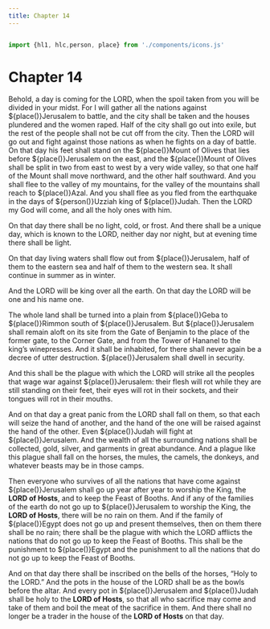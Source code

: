 ```yaml
---
title: Chapter 14
---
```

  <style>
    .small-text {
      font-size: 12pt;
      margin: 2pt;
    }

  </style>

<link rel="stylesheet" href="https://cdnjs.cloudflare.com/ajax/libs/font-awesome/6.0.0-beta3/css/all.min.css">

```js

import {hl1, hlc,person, place} from './components/icons.js'

```
# Chapter 14

Behold, a day is coming for the LORD, when the spoil taken from you will be divided in your midst. For I will gather all the nations against ${place()}Jerusalem to battle, and the city shall be taken and the houses plundered and the women raped. Half of the city shall go out into exile, but the rest of the people shall not be cut off from the city. Then the LORD will go out and fight against those nations as when he fights on a day of battle. On that day his feet shall stand on the ${place()}Mount of Olives that lies before ${place()}Jerusalem on the east, and the ${place()}Mount of Olives shall be split in two from east to west by a very wide valley, so that one half of the Mount shall move northward, and the other half southward. And you shall flee to the valley of my mountains, for the valley of the mountains shall reach to ${place()}Azal. And you shall flee as you fled from the earthquake in the days of ${person()}Uzziah king of ${place()}Judah. Then the LORD my God will come, and all the holy ones with him.

On that day there shall be no light, cold, or frost. And there shall be a unique day, which is known to the LORD, neither day nor night, but at evening time there shall be light.

On that day living waters shall flow out from ${place()}Jerusalem, half of them to the eastern sea and half of them to the western sea. It shall continue in summer as in winter.

And the LORD will be king over all the earth. On that day the LORD will be one and his name one.

The whole land shall be turned into a plain from ${place()}Geba to ${place()}Rimmon south of ${place()}Jerusalem. But ${place()}Jerusalem shall remain aloft on its site from the Gate of Benjamin to the place of the former gate, to the Corner Gate, and from the Tower of Hananel to the king’s winepresses. And it shall be inhabited, for there shall never again be a decree of utter destruction. ${place()}Jerusalem shall dwell in security.

And this shall be the plague with which the LORD will strike all the peoples that wage war against ${place()}Jerusalem: their flesh will rot while they are still standing on their feet, their eyes will rot in their sockets, and their tongues will rot in their mouths.

And on that day a great panic from the LORD shall fall on them, so that each will seize the hand of another, and the hand of the one will be raised against the hand of the other. Even ${place()}Judah will fight at ${place()}Jerusalem. And the wealth of all the surrounding nations shall be collected, gold, silver, and garments in great abundance. And a plague like this plague shall fall on the horses, the mules, the camels, the donkeys, and whatever beasts may be in those camps.

Then everyone who survives of all the nations that have come against ${place()}Jerusalem shall go up year after year to worship the King, the **LORD of Hosts**, and to keep the Feast of Booths. And if any of the families of the earth do not go up to ${place()}Jerusalem to worship the King, the **LORD of Hosts**, there will be no rain on them. And if the family of ${place()}Egypt does not go up and present themselves, then on them there shall be no rain; there shall be the plague with which the LORD afflicts the nations that do not go up to keep the Feast of Booths. This shall be the punishment to ${place()}Egypt and the punishment to all the nations that do not go up to keep the Feast of Booths.

And on that day there shall be inscribed on the bells of the horses, “Holy to the LORD.” And the pots in the house of the LORD shall be as the bowls before the altar. And every pot in ${place()}Jerusalem and ${place()}Judah shall be holy to the **LORD of Hosts**, so that all who sacrifice may come and take of them and boil the meat of the sacrifice in them. And there shall no longer be a trader in the house of the **LORD of Hosts** on that day.
